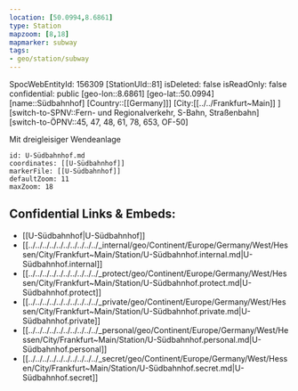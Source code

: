 ```yaml
---
location: [50.0994,8.6861]
type: Station 
mapzoom: [8,18] 
mapmarker: subway 
tags:
- geo/station/subway
---
```

SpocWebEntityId: 156309
[StationUId::81]
isDeleted: false
isReadOnly: false
confidential: public
[geo-lon::8.6861]
[geo-lat::50.0994]
[name::Südbahnhof]
[Country::[[Germany]]]
[City:[[../../Frankfurt~Main]] ]
[switch-to-SPNV::Fern- und Regionalverkehr, S-Bahn, Straßenbahn]
[switch-to-ÖPNV::45, 47, 48, 61, 78, 653, OF-50]

Mit dreigleisiger Wendeanlage

```leaflet
id: U-Südbahnhof.md
coordinates: [[U-Südbahnhof]]
markerFile: [[U-Südbahnhof]]
defaultZoom: 11 
maxZoom: 18
```


## Confidential Links & Embeds: 
- [[U-Südbahnhof|U-Südbahnhof]] 
- [[../../../../../../../../../../_internal/geo/Continent/Europe/Germany/West/Hessen/City/Frankfurt~Main/Station/U-Südbahnhof.internal.md|U-Südbahnhof.internal]] 
- [[../../../../../../../../../../_protect/geo/Continent/Europe/Germany/West/Hessen/City/Frankfurt~Main/Station/U-Südbahnhof.protect.md|U-Südbahnhof.protect]] 
- [[../../../../../../../../../../_private/geo/Continent/Europe/Germany/West/Hessen/City/Frankfurt~Main/Station/U-Südbahnhof.private.md|U-Südbahnhof.private]] 
- [[../../../../../../../../../../_personal/geo/Continent/Europe/Germany/West/Hessen/City/Frankfurt~Main/Station/U-Südbahnhof.personal.md|U-Südbahnhof.personal]] 
- [[../../../../../../../../../../_secret/geo/Continent/Europe/Germany/West/Hessen/City/Frankfurt~Main/Station/U-Südbahnhof.secret.md|U-Südbahnhof.secret]] 
